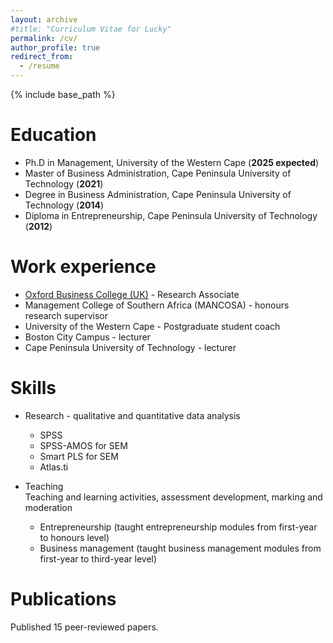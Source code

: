 ```yaml
---
layout: archive
#title: "Curriculum Vitae for Lucky"
permalink: /cv/
author_profile: true
redirect_from:
  - /resume
---
```


{% include base_path %}

Education
======
* Ph.D in Management, University of the Western Cape (__2025 expected__)
* Master of Business Administration, Cape Peninsula University of Technology (__2021__)
* Degree in Business Administration, Cape Peninsula University of Technology (__2014__)
* Diploma in Entrepreneurship, Cape Peninsula University of Technology (__2012__)

Work experience
======
* [Oxford Business College (UK)](https://oxfordbusinesscollege.ac.uk/oxbrain/) - Research Associate
* Management College of Southern Africa (MANCOSA) - honours research supervisor
* University of the Western Cape - Postgraduate student coach
* Boston City Campus - lecturer
* Cape Peninsula University of Technology - lecturer
  
Skills
======
* Research - qualitative and quantitative data analysis
  * SPSS
  * SPSS-AMOS for SEM
  * Smart PLS for SEM
  * Atlas.ti
    
* Teaching <br>
  Teaching and learning activities, assessment development, marking and moderation
  * Entrepreneurship (taught entrepreneurship modules from first-year to honours level)
  * Business management (taught business management modules from first-year to third-year level)

Publications
======
Published 15 peer-reviewed papers.
